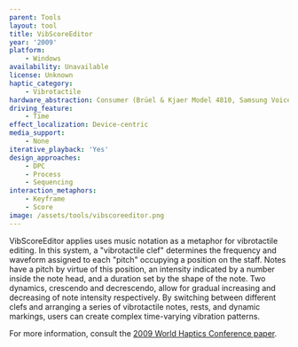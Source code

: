 ```yaml
---
parent: Tools
layout: tool
title: VibScoreEditor
year: '2009'
platform:
    - Windows
availability: Unavailable
license: Unknown
haptic_category:
    - Vibrotactile
hardware_abstraction: Consumer (Brüel & Kjaer Model 4810, Samsung Voice Coil, Unspecified vibration motor)
driving_feature:
    - Time
effect_localization: Device-centric
media_support:
    - None
iterative_playback: 'Yes'
design_approaches:
    - DPC
    - Process
    - Sequencing
interaction_metaphors:
    - Keyframe
    - Score
image: /assets/tools/vibscoreeditor.png
---
```

VibScoreEditor applies uses music notation as a metaphor for vibrotactile editing.
In this system, a "vibrotactile clef" determines the frequency and waveform assigned to each "pitch" occupying a position on the staff.
Notes have a pitch by virtue of this position, an intensity indicated by a number inside the note head, and a duration set by the shape of the note.
Two dynamics, crescendo and decrescendo, allow for gradual increasing and decreasing of note intensity respectively.
By switching between different clefs and arranging a series of vibrotactile notes, rests, and dynamic markings, users can create complex time-varying vibration patterns.

For more information, consult the [2009 World Haptics Conference paper](https://doi.org/10.1109/WHC.2009.4810816).
